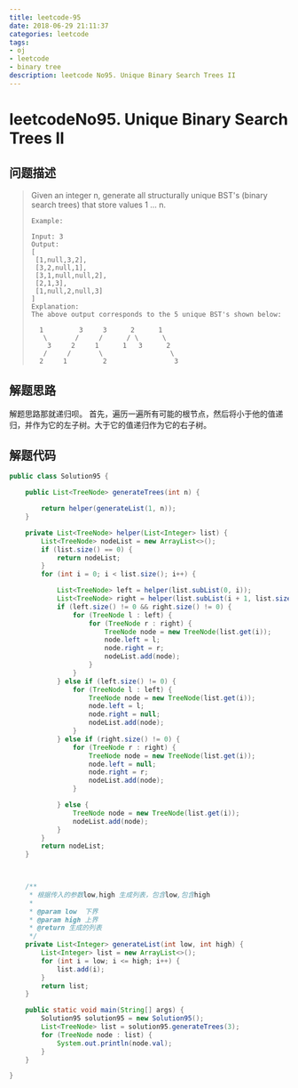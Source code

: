```yaml
---
title: leetcode-95
date: 2018-06-29 21:11:37
categories: leetcode
tags:
- oj
- leetcode
- binary tree
description: leetcode No95. Unique Binary Search Trees II
---
```

# leetcodeNo95. Unique Binary Search Trees II

## 问题描述

>Given an integer n, generate all structurally unique BST's (binary search trees) that store values 1 ... n.
>```text
>Example:
>
>Input: 3
>Output:
>[
>  [1,null,3,2],
>  [3,2,null,1],
>  [3,1,null,null,2],
>  [2,1,3],
>  [1,null,2,null,3]
>]
>Explanation:
>The above output corresponds to the 5 unique BST's shown below:
>
>   1         3     3      2      1
>    \       /     /      / \      \
>     3     2     1      1   3      2
>    /     /       \                 \
>   2     1         2                 3
>```

## 解题思路

解题思路那就递归呗。
首先，遍历一遍所有可能的根节点，然后将小于他的值递归，并作为它的左子树。大于它的值递归作为它的右子树。

## 解题代码

```java
public class Solution95 {

    public List<TreeNode> generateTrees(int n) {

        return helper(generateList(1, n));
    }

    private List<TreeNode> helper(List<Integer> list) {
        List<TreeNode> nodeList = new ArrayList<>();
        if (list.size() == 0) {
            return nodeList;
        }
        for (int i = 0; i < list.size(); i++) {

            List<TreeNode> left = helper(list.subList(0, i));
            List<TreeNode> right = helper(list.subList(i + 1, list.size()));
            if (left.size() != 0 && right.size() != 0) {
                for (TreeNode l : left) {
                    for (TreeNode r : right) {
                        TreeNode node = new TreeNode(list.get(i));
                        node.left = l;
                        node.right = r;
                        nodeList.add(node);
                    }
                }
            } else if (left.size() != 0) {
                for (TreeNode l : left) {
                    TreeNode node = new TreeNode(list.get(i));
                    node.left = l;
                    node.right = null;
                    nodeList.add(node);
                }
            } else if (right.size() != 0) {
                for (TreeNode r : right) {
                    TreeNode node = new TreeNode(list.get(i));
                    node.left = null;
                    node.right = r;
                    nodeList.add(node);
                }

            } else {
                TreeNode node = new TreeNode(list.get(i));
                nodeList.add(node);
            }
        }
        return nodeList;
    }

  

    /**
     * 根据传入的参数low,high 生成列表，包含low,包含high
     *
     * @param low  下界
     * @param high 上界
     * @return 生成的列表
     */
    private List<Integer> generateList(int low, int high) {
        List<Integer> list = new ArrayList<>();
        for (int i = low; i <= high; i++) {
            list.add(i);
        }
        return list;
    }

    public static void main(String[] args) {
        Solution95 solution95 = new Solution95();
        List<TreeNode> list = solution95.generateTrees(3);
        for (TreeNode node : list) {
            System.out.println(node.val);
        }
    }

}

```